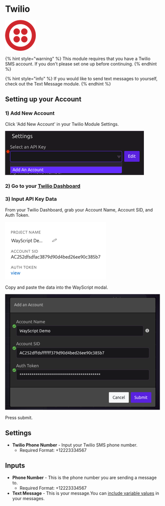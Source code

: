 # Twilio

![Send text messages.](../../.gitbook/assets/twilio.png)

{% hint style="warning" %}
This module requires that you have a Twilio SMS account. If you don't please set one up before continuing. 
{% endhint %}

{% hint style="info" %}
If you would like to send text messages to yourself, check out the Text Message module.
{% endhint %}

## Setting up your Account

### 1\) Add New Account

Click 'Add New Account' in your Twilio Module Settings.

![Twilio Settings](../../.gitbook/assets/screenshot-2019-07-16-15.36.43.png)

### 2\) Go to your [Twilio Dashboard](https://www.twilio.com/console)

### 3\) Input API Key Data

From your Twilio Dashboard, grab your Account Name, Account SID, and Auth Token. 

![On Twilio Dashboard](../../.gitbook/assets/screenshot-2019-07-16-15.42.17.png)

Copy and paste the data into the WayScript modal.

![](../../.gitbook/assets/screenshot-2019-07-16-15.44.57.png)

Press submit.

## Settings

* **Twilio Phone Number** - Input your Twilio SMS phone number. 
  * Required Format: +12223334567

## Inputs

* **Phone Number** - This is the phone number you are sending a message to.
  * Required Format: +12223334567
* **Text Message** - This is your message.You can [include variable values](../../getting_started/modules.md#option-two-hardcode-a-value) in your messages.

